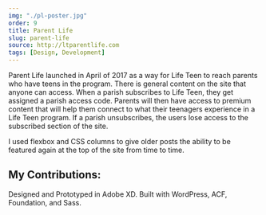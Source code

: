 ```yaml
---
img: "./pl-poster.jpg"
order: 9
title: Parent Life
slug: parent-life
source: http://ltparentlife.com
tags: [Design, Development]
---
```


Parent Life launched in April of 2017 as a way for Life Teen to reach parents who have teens in the program. There is general content on the site that anyone can access. When a parish subscribes to Life Teen, they get assigned a parish access code. Parents will then have access to premium content that will help them connect to what their teenagers experience in a Life Teen program. If a parish unsubscribes, the users lose access to the subscribed section of the site.

I used flexbox and CSS columns to give older posts the ability to be featured again at the top of the site from time to time.

## My Contributions:

Designed and Prototyped in Adobe XD. Built with WordPress, ACF, Foundation, and Sass.
